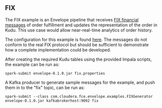 ## FIX

The FIX example is an Envelope pipeline that receives [FIX financial messages](https://en.wikipedia.org/wiki/Financial_Information_eXchange) of order fulfillment and updates the representation of the order in Kudu. This use case would allow near-real-time analytics of order history.

The configuration for this example is found [here](http://github.mtv.cloudera.com/jeremy/envelope/blob/master/examples/fix/fix.properties). The messages do not conform to the real FIX protocol but should be sufficient to demonstrate how a complete implementation could be developed.

After creating the required Kudu tables using the provided Impala scripts, the example can be run as:

    spark-submit envelope-0.1.0.jar fix.properties

A Kafka producer to generate sample messages for the example, and push them in to the "fix" topic, can be run as:

    spark-submit --class com.cloudera.fce.envelope.examples.FIXGenerator envelope-0.1.0.jar kafkabrokerhost:9092 fix